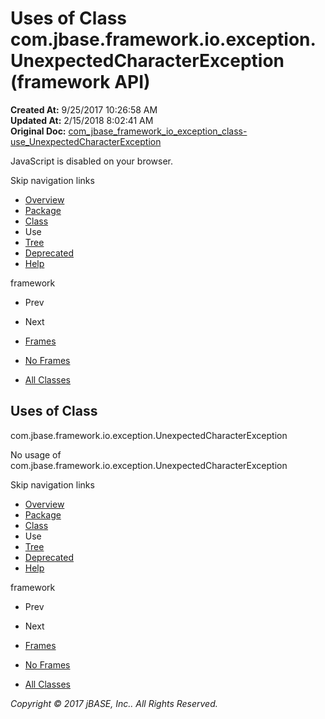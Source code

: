 # Uses of Class com.jbase.framework.io.exception.UnexpectedCharacterException (framework   API)

**Created At:** 9/25/2017 10:26:58 AM  
**Updated At:** 2/15/2018 8:02:41 AM  
**Original Doc:** [com_jbase_framework_io_exception_class-use_UnexpectedCharacterException](https://docs.jbase.com/39225-class-use/com_jbase_framework_io_exception_class-use_UnexpectedCharacterException)  

<!--<br>    try {<br>        if (location.href.indexOf('is-external=true') == -1) {<br>            parent.document.title="Uses of Class com.jbase.framework.io.exception.UnexpectedCharacterException (framework   API)";<br>        }<br>    }<br>    catch(err) {<br>    }<br>//-->
JavaScript is disabled on your browser.

Skip navigation links

- [Overview](../../../../../../overview-summary.html)
- [Package](/39224-exception/com_jbase_framework_io_exception_package-summary)
- [Class](/39224-exception/com_jbase_framework_io_exception_UnexpectedCharacterException "class in com.jbase.framework.io.exception")
- Use
- [Tree](/39224-exception/com_jbase_framework_io_exception_package-tree)
- [Deprecated](../../../../../../deprecated-list.html)
- [Help](../../../../../../help-doc.html)


framework <br>

- Prev
- Next


- [Frames](../../../../../../index.html?com/jbase/framework/io/exception/class-use//39225-class-use/com_jbase_framework_io_exception_class-use_UnexpectedCharacterException)
- [No Frames](/39225-class-use/com_jbase_framework_io_exception_class-use_UnexpectedCharacterException)


- [All Classes](../../../../../../allclasses-noframe.html)


<!--<br>  allClassesLink = document.getElementById("allclasses\_navbar\_top");<br>  if(window==top) {<br>    allClassesLink.style.display = "block";<br>  }<br>  else {<br>    allClassesLink.style.display = "none";<br>  }<br>  //-->

## Uses of Class
com.jbase.framework.io.exception.UnexpectedCharacterException

No usage of com.jbase.framework.io.exception.UnexpectedCharacterException

Skip navigation links

- [Overview](../../../../../../overview-summary.html)
- [Package](/39224-exception/com_jbase_framework_io_exception_package-summary)
- [Class](/39224-exception/com_jbase_framework_io_exception_UnexpectedCharacterException "class in com.jbase.framework.io.exception")
- Use
- [Tree](/39224-exception/com_jbase_framework_io_exception_package-tree)
- [Deprecated](../../../../../../deprecated-list.html)
- [Help](../../../../../../help-doc.html)


framework <br>

- Prev
- Next


- [Frames](../../../../../../index.html?com/jbase/framework/io/exception/class-use//39225-class-use/com_jbase_framework_io_exception_class-use_UnexpectedCharacterException)
- [No Frames](/39225-class-use/com_jbase_framework_io_exception_class-use_UnexpectedCharacterException)


- [All Classes](../../../../../../allclasses-noframe.html)


<!--<br>  allClassesLink = document.getElementById("allclasses\_navbar\_bottom");<br>  if(window==top) {<br>    allClassesLink.style.display = "block";<br>  }<br>  else {<br>    allClassesLink.style.display = "none";<br>  }<br>  //-->

*Copyright © 2017 jBASE, Inc.. All Rights Reserved.*
